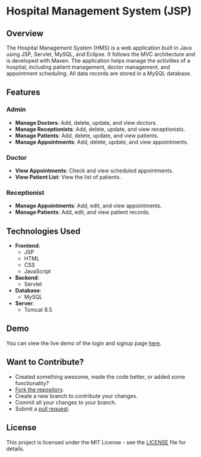 
# Hospital Management System (JSP)

## Overview
The Hospital Management System (HMS) is a web application built in Java using JSP, Servlet, MySQL, and Eclipse. It follows the MVC architecture and is developed with Maven. The application helps manage the activities of a hospital, including patient management, doctor management, and appointment scheduling. All data records are stored in a MySQL database.

## Features
### Admin
- **Manage Doctors**: Add, delete, update, and view doctors.
- **Manage Receptionists**: Add, delete, update, and view receptionists.
- **Manage Patients**: Add, delete, update, and view patients.
- **Manage Appointments**: Add, delete, update, and view appointments.

### Doctor
- **View Appointments**: Check and view scheduled appointments.
- **View Patient List**: View the list of patients.

### Receptionist
- **Manage Appointments**: Add, edit, and view appointments.
- **Manage Patients**: Add, edit, and view patient records.

## Technologies Used
- **Frontend**:
  - JSP
  - HTML
  - CSS
  - JavaScript
- **Backend**:
  - Servlet
- **Database**:
  - MySQL
- **Server**:
  - Tomcat 8.5

## Demo

You can view the live demo of the login and signup page [here](https://m-raj-22.github.io/Hospital-Management-JSP/).

## Want to Contribute?
- Created something awesome, made the code better, or added some functionality? 
- [Fork the repository](http://help.github.com/forking/).
- Create a new branch to contribute your changes.
- Commit all your changes to your branch.
- Submit a [pull request](http://help.github.com/pull-requests/).

## License
This project is licensed under the MIT License - see the [LICENSE](LICENSE) file for details.
